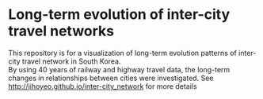 # Long-term evolution of inter-city travel networks

This repository is for a visualization of long-term evolution patterns of inter-city travel network in South Korea.  
By using 40 years of railway and highway travel data, the long-term changes in relationships between cities were investigated. 
See http://jihoyeo.github.io/inter-city_network for more details
